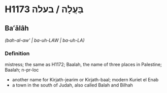 # H1173 בַּעֲלָה / בעלה

## Baʻălâh

_(bah-al-aw' | ba-uh-LAW | ba-uh-LA)_

### Definition

mistress; the same as H1172; Baalah, the name of three places in Palestine; Baalah; n-pr-loc

- another name for Kirjath-jearim or Kirjath-baal; modern Kuriet el Enab
- a town in the south of Judah, also called Balah and Bilhah

